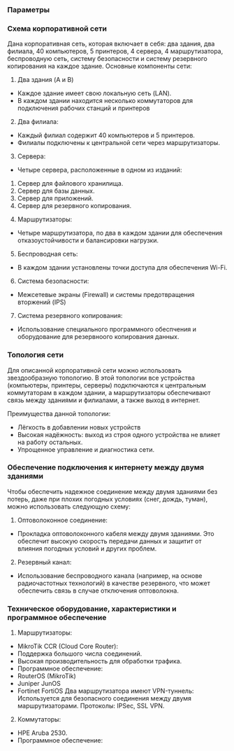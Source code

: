 ### Параметры

### Схема корпоративной сети
Дана корпоративная сеть, которая включает в себя: два здания, два филиала, 40 компьютеров, 5 принтеров, 4 сервера, 4 маршрутизатора, беспроводную сеть, систему безопасности и систему резервного копирования на каждое здание.
Основные компоненты сети:
1. Два здания (A и B)
- Каждое здание имеет свою локальную сеть (LAN).
- В каждом здании находится несколько коммутаторов для подключения рабочих станций и принтеров

2. Два филиала:
- Каждый филиал содержит 40 компьютеров и 5 принтеров.
- Филиалы подключены к центральной сети через маршрутизаторы.

3. Сервера:
- Четыре сервера, расположенные в одном из изданий:
1) Сервер для файлового хранилища.
2) Сервер для базы данных.
3) Сервер для приложений.
4) Сервер для резервного копирования.

4. Маршрутизаторы:
- Четыре маршрутизатора, по два в каждом здании для обеспечения отказоустойчивости и балансировки нагрузки.

5. Беспроводная сеть:
- В каждом здании установлены точки доступа для обеспечения Wi-Fi.

6. Система безопасности:
- Межсетевые экраны (Firewall) и системы предотвращения вторжений (IPS)

7. Система резервного копирования:
- Использование специального программного обеспчения и оборудование для резервноого копирования данных.

### Топология сети
Для описанной корпоративной сети можно использовать звездообразную топологию. В этой топологии все устройства (компьютеры, принтеры, серверы) подключаются к центральным коммутаторам в каждом здании, а маршрутизаторы обеспечивают связь между зданиями и филиалами, а также выход в интернет.

Преимущества данной топологии:
- Лёгкость в добавлении новых устройств
- Высокая надёжность: выход из строя одного устройства не влияет на работу остальных.
- Упрощенное управление и диагностика сети.

### Обеспечение подключения к интернету между двумя зданиями
Чтобы обеспечить надежное соединение между двумя зданиями без потерь, даже при плохих погодных условиях (снег, дождь, туман), можно использовать следующую схему:
1. Оптоволоконное соединение:
- Прокладка оптоволоконного кабеля между двумя зданиями. Это обеспечит высокую скорость передачи данных и защитит от влияния погодных условий и других проблем.

2. Резервный канал:
- Использование беспроводного канала (например, на основе радиочастотных технологий) в качестве резервного, что может обеспечить связь в случае отключения оптоволокна.

### Техническое оборудование, характеристики и программное обеспечение
1. Маршрутизаторы:
- MikroTik CCR (Cloud Core Router):
 - Поддержка большого числа соединений.
 - Высокая производительность для обработки трафика.
- Программное обеспечение:
 - RouterOS (MikroTik)
 - Juniper JunOS
 - Fortinet FortiOS
Два маршрутизатора имеют VPN-туннель:
Используется для безопасного соединения между двумя маршрутизаторами.
Протоколы: IPSec, SSL VPN.
2. Коммутаторы:
- HPE Aruba 2530.
- Программное обеспечение:
